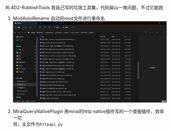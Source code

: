 #L4D2-RubbishTools
我自己写的垃圾工具集，代码屎山一堆问题，不过它能跑

1. ModAutoRename
    自动将mod文件进行重命名
    ![img](./ModAutoRename/效果图.png)

2. MiraiQueryNativePlugin
   用mirai的http native插件写的一个查服插件，效率一坨    
   另，主文件为`httpapi.py`